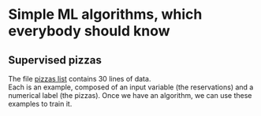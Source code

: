 # Simple ML algorithms, which everybody should know

## Supervised pizzas

The file [pizzas list](../datasets/pizzas.txt) contains 30 lines of data.</br> Each is an example, composed of an input variable (the reservations) and a numerical label (the pizzas). Once we have an algorithm, we can use these examples to train it.

``` python 0_supervised_pizzas.py
```